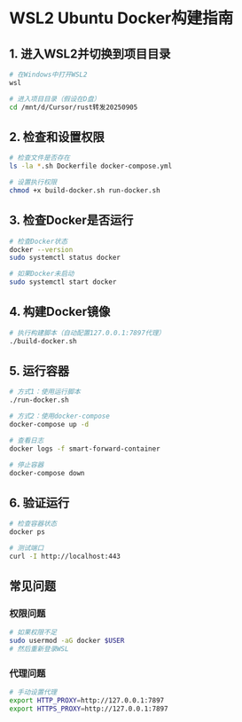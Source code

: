 # WSL2 Ubuntu Docker构建指南

## 1. 进入WSL2并切换到项目目录
```bash
# 在Windows中打开WSL2
wsl

# 进入项目目录（假设在D盘）
cd /mnt/d/Cursor/rust转发20250905
```

## 2. 检查和设置权限
```bash
# 检查文件是否存在
ls -la *.sh Dockerfile docker-compose.yml

# 设置执行权限
chmod +x build-docker.sh run-docker.sh
```

## 3. 检查Docker是否运行
```bash
# 检查Docker状态
docker --version
sudo systemctl status docker

# 如果Docker未启动
sudo systemctl start docker
```

## 4. 构建Docker镜像
```bash
# 执行构建脚本（自动配置127.0.0.1:7897代理）
./build-docker.sh
```

## 5. 运行容器
```bash
# 方式1：使用运行脚本
./run-docker.sh

# 方式2：使用docker-compose
docker-compose up -d

# 查看日志
docker logs -f smart-forward-container

# 停止容器
docker-compose down
```

## 6. 验证运行
```bash
# 检查容器状态
docker ps

# 测试端口
curl -I http://localhost:443
```

## 常见问题

### 权限问题
```bash
# 如果权限不足
sudo usermod -aG docker $USER
# 然后重新登录WSL
```

### 代理问题
```bash
# 手动设置代理
export HTTP_PROXY=http://127.0.0.1:7897
export HTTPS_PROXY=http://127.0.0.1:7897
```
